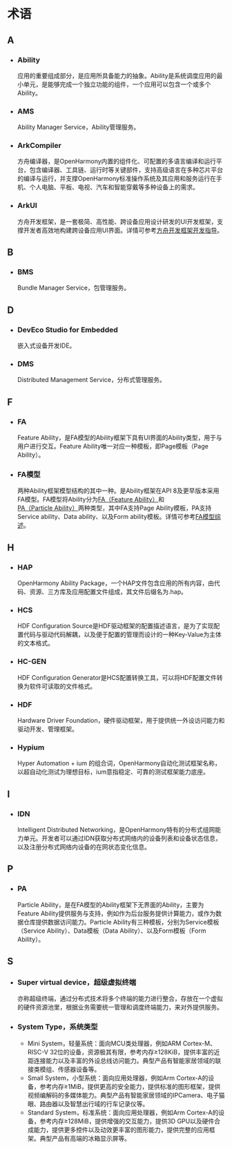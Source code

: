 # 术语

## A

- ### Ability

    应用的重要组成部分，是应用所具备能力的抽象。Ability是系统调度应用的最小单元，是能够完成一个独立功能的组件，一个应用可以包含一个或多个Ability。 


- ### AMS

    Ability Manager Service，Ability管理服务。
    
- ### ArkCompiler

    方舟编译器，是OpenHarmony内置的组件化、可配置的多语言编译和运行平台，包含编译器、工具链、运行时等关键部件，支持高级语言在多种芯片平台的编译与运行，并支撑OpenHarmony标准操作系统及其应用和服务运行在手机、个人电脑、平板、电视、汽车和智能穿戴等多种设备上的需求。

- ### ArkUI

  方舟开发框架，是一套极简、高性能、跨设备应用设计研发的UI开发框架，支撑开发者高效地构建跨设备应用UI界面。详情可参考[方舟开发框架开发指导](application-dev/ui/arkui-overview.md)。


## B

- ### BMS

    Bundle Manager Service，包管理服务。


## D

- ### DevEco Studio for Embedded

    嵌入式设备开发IDE。

- ### DMS

    Distributed Management Service，分布式管理服务。


## F

- ### FA

    Feature Ability，是FA模型的Ability框架下具有UI界面的Ability类型，用于与用户进行交互。Feature Ability唯一对应一种模板，即Page模板（Page Ability）。
    
- ### FA模型

    两种Ability框架模型结构的其中一种。是Ability框架在API 8及更早版本采用FA模型。FA模型将Ability分为[FA（Feature Ability）](#fa)和[PA（Particle Ability）](#pa)两种类型，其中FA支持Page Ability模板，PA支持Service ability、Data ability、以及Form ability模板。详情可参考[FA模型综述](application-dev/ability/fa-brief.md)。


## H

- ### HAP

    OpenHarmony Ability Package，一个HAP文件包含应用的所有内容，由代码、资源、三方库及应用配置文件组成，其文件后缀名为.hap。

- ### HCS

    HDF Configuration Source是HDF驱动框架的配置描述语言，是为了实现配置代码与驱动代码解耦，以及便于配置的管理而设计的一种Key-Value为主体的文本格式。


- ### HC-GEN

    HDF Configuration Generator是HCS配置转换工具，可以将HDF配置文件转换为软件可读取的文件格式。


- ### HDF

    Hardware Driver Foundation，硬件驱动框架，用于提供统一外设访问能力和驱动开发、管理框架。

- ### Hypium

    Hyper Automation + ium 的组合词，OpenHarmony自动化测试框架名称，以超自动化测试为理想目标，ium意指稳定、可靠的测试框架能力底座。


## I

- ### IDN

    Intelligent Distributed Networking，是OpenHarmony特有的分布式组网能力单元。开发者可以通过IDN获取分布式网络内的设备列表和设备状态信息，以及注册分布式网络内设备的在网状态变化信息。


## P

- ### PA

    Particle Ability，是在FA模型的Ability框架下无界面的Ability，主要为Feature Ability提供服务与支持，例如作为后台服务提供计算能力，或作为数据仓库提供数据访问能力。Particle Ability有三种模板，分别为Service模板（Service Ability）、Data模板（Data Ability）、以及Form模板（Form Ability）。


## S

- ### Super virtual device，超级虚拟终端

    亦称超级终端，通过分布式技术将多个终端的能力进行整合，存放在一个虚拟的硬件资源池里，根据业务需要统一管理和调度终端能力，来对外提供服务。

- ### System Type，系统类型
    - Mini System，轻量系统：面向MCU类处理器，例如ARM Cortex-M、RISC-V 32位的设备，资源极其有限，参考内存≥128KiB，提供丰富的近距连接能力以及丰富的外设总线访问能力。典型产品有智能家居领域的联接类模组、传感器设备等。
    - Small System，小型系统：面向应用处理器，例如Arm Cortex-A的设备，参考内存≥1MiB，提供更高的安全能力，提供标准的图形框架，提供视频编解码的多媒体能力。典型产品有智能家居领域的IPCamera、电子猫眼、路由器以及智慧出行域的行车记录仪等。
    - Standard System，标准系统：面向应用处理器，例如Arm Cortex-A的设备，参考内存≥128MiB，提供增强的交互能力，提供3D GPU以及硬件合成能力，提供更多控件以及动效更丰富的图形能力，提供完整的应用框架。典型产品有高端的冰箱显示屏等。
